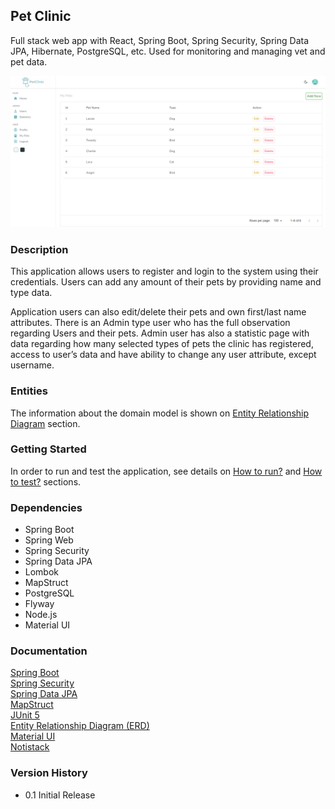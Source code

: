 ## Pet Clinic 
Full stack web app with React, Spring Boot, Spring Security, Spring Data JPA, Hibernate, PostgreSQL, etc. Used for monitoring and managing vet and pet data.

<img src="backend/src/main/resources/docs/images/main_view.png" width="1060"/>

<br/>

### Description
This application allows users to register and login to the system using their credentials. Users can add any amount of their pets 
by providing name and type data.

Application users can also edit/delete their pets and own first/last name attributes. There is an Admin type user who has the full observation regarding Users and their pets.
Admin user has also a statistic page with data regarding how many selected types of pets the clinic has registered, access to user’s data and have ability to change any user
attribute, except username.



### Entities

The information about the domain model is shown on [Entity Relationship Diagram](backend/src/main/resources/docs/er_diagram.md) section.


### Getting Started

In order to run and test the application, see details on [How to run?](backend/src/main/resources/docs/how_to_run.md) and [How to test?](backend/src/main/resources/docs/how_to_test.md) sections.




### Dependencies

* Spring Boot
* Spring Web
* Spring Security
* Spring Data JPA
* Lombok
* MapStruct
* PostgreSQL
* Flyway
* Node.js
* Material UI


### Documentation
[Spring Boot](https://docs.spring.io/spring-boot/docs/current/reference/htmlsingle/)<br/>
[Spring Security](https://docs.spring.io/spring-security/reference/index.html)<br/>
[Spring Data JPA](https://docs.spring.io/spring-data/jpa/docs/current/reference/html/)<br/>
[MapStruct](https://mapstruct.org/)<br/>
[JUnit 5](https://junit.org/junit5/docs/snapshot/user-guide/)<br/>
[Entity Relationship Diagram (ERD)](https://www.lucidchart.com/pages/er-diagrams)<br/>
[Material UI](https://mui.com/)<br/>
[Notistack](https://notistack.com/features/basic)<br/>


### Version History

* 0.1 Initial Release


<br/>
<br/>